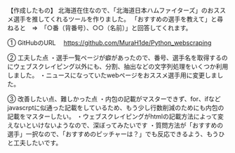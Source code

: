 【作成したもの】
北海道在住なので、「北海道日本ハムファイターズ」のおススメ選手を推してくれるツールを作りました。
「おすすめの選手を教えて」と尋ねると　⇒　「○番（背番号）、○○（名前）」と回答してくれます。

① GitHubのURL
　https://github.com/MuraH1de/Python_webscraping

② 工夫した点
・選手一覧ページが癖があったので、番号、選手名を取得するのにウェブスクレイピング以外にも、分割、抽出などの文字列処理をいくつか利用しました。
・ニュースになっていたwebページをおススメ選手用に変更しました。

③ 改善したい点、難しかった点
・内包の記載がマスターできず、for、ifなどjavascrptに似通った記載をしているため、もう少し行数削減のためにも内包の記載をマスターしたい。
・ウェブスクレイピングがhtmlの記載方法によって変えないといけないようなので、深ぼってみたいです
・質問方法が「おすすめの選手」一択なので、「おすすめのピッチャーは？」でも反応できるよう、もうひと工夫したいです。
